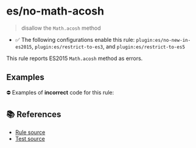 # es/no-math-acosh
> disallow the `Math.acosh` method

- ✅ The following configurations enable this rule: `plugin:es/no-new-in-es2015`, `plugin:es/restrict-to-es3`, and `plugin:es/restrict-to-es5`

This rule reports ES2015 `Math.acosh` method as errors.

## Examples

⛔ Examples of **incorrect** code for this rule:

<eslint-playground type="bad" code="/*eslint es/no-math-acosh: error */
const n = Math.acosh(value)
" />

## 📚 References

- [Rule source](https://github.com/mysticatea/eslint-plugin-es/blob/v4.1.0/lib/rules/no-math-acosh.js)
- [Test source](https://github.com/mysticatea/eslint-plugin-es/blob/v4.1.0/tests/lib/rules/no-math-acosh.js)
